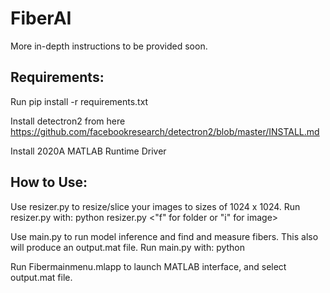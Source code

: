# FiberAI


More in-depth instructions to be provided soon.

## Requirements:

Run pip install -r requirements.txt

Install detectron2 from here https://github.com/facebookresearch/detectron2/blob/master/INSTALL.md

Install 2020A MATLAB Runtime Driver

## How to Use:

Use resizer.py to resize/slice your images to sizes of 1024 x 1024. 
Run resizer.py with: python resizer.py <path of image or folder> <"f" for folder or "i" for image> <path of output directory>
  
  
Use main.py to run model inference and find and measure fibers. This also will produce an output.mat file. 
Run main.py with: python <path of image or folder> <path of output directory>
  
Run Fibermainmenu.mlapp to launch MATLAB interface, and select output.mat file.
